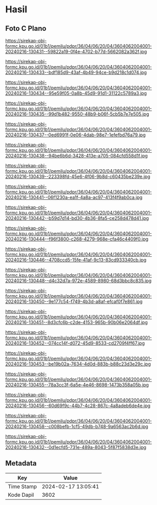 # Hasil

## Foto C Plano

https://sirekap-obj-formc.kpu.go.id/01b1/pemilu/pdpr/36/04/06/20/04/3604062004001-20240216-130431--59822a19-0f4e-4702-b77d-5662082a362f.jpg

https://sirekap-obj-formc.kpu.go.id/01b1/pemilu/pdpr/36/04/06/20/04/3604062004001-20240216-130433--bdf185d9-43af-4b49-94ce-b9d218c1d074.jpg

https://sirekap-obj-formc.kpu.go.id/01b1/pemilu/pdpr/36/04/06/20/04/3604062004001-20240216-130434--95e59f05-0a8b-45d9-91d1-31122c5789a3.jpg

https://sirekap-obj-formc.kpu.go.id/01b1/pemilu/pdpr/36/04/06/20/04/3604062004001-20240216-130435--99d1b482-9550-48b9-b06f-5cb5b7e7e505.jpg

https://sirekap-obj-formc.kpu.go.id/01b1/pemilu/pdpr/36/04/06/20/04/3604062004001-20240216-130437--0ed6991f-0e06-4dab-98e7-1efefbd76a79.jpg

https://sirekap-obj-formc.kpu.go.id/01b1/pemilu/pdpr/36/04/06/20/04/3604062004001-20240216-130438--94be6b6d-3428-413e-a705-084cfd558d1f.jpg

https://sirekap-obj-formc.kpu.go.id/01b1/pemilu/pdpr/36/04/06/20/04/3604062004001-20240216-130439--223398fd-45e6-4f06-9b8d-c60435be239e.jpg

https://sirekap-obj-formc.kpu.go.id/01b1/pemilu/pdpr/36/04/06/20/04/3604062004001-20240216-130441--06f1230a-ea1f-4a8a-ac97-413f4f9ab0ca.jpg

https://sirekap-obj-formc.kpu.go.id/01b1/pemilu/pdpr/36/04/06/20/04/3604062004001-20240216-130442--b59d7d14-bd30-4b36-8fa5-ce258d478d41.jpg

https://sirekap-obj-formc.kpu.go.id/01b1/pemilu/pdpr/36/04/06/20/04/3604062004001-20240216-130444--f96f3800-c268-4279-968e-cfa46c4409f0.jpg

https://sirekap-obj-formc.kpu.go.id/01b1/pemilu/pdpr/36/04/06/20/04/3604062004001-20240216-130446--4708ccd5-15fe-41af-9c13-83cd933340cb.jpg

https://sirekap-obj-formc.kpu.go.id/01b1/pemilu/pdpr/36/04/06/20/04/3604062004001-20240216-130448--d4c32d7a-972e-4589-8980-68d3bbc8c835.jpg

https://sirekap-obj-formc.kpu.go.id/01b1/pemilu/pdpr/36/04/06/20/04/3604062004001-20240216-130450--9e177c54-f749-4b3d-a8af-efcaf0f7e861.jpg

https://sirekap-obj-formc.kpu.go.id/01b1/pemilu/pdpr/36/04/06/20/04/3604062004001-20240216-130451--8d3cfc6b-c2de-4153-965b-90b06e2064df.jpg

https://sirekap-obj-formc.kpu.go.id/01b1/pemilu/pdpr/36/04/06/20/04/3604062004001-20240216-130452--074cc14f-d072-45d9-8533-cd2709f4ff67.jpg

https://sirekap-obj-formc.kpu.go.id/01b1/pemilu/pdpr/36/04/06/20/04/3604062004001-20240216-130453--be19b02a-7634-4d0d-883b-b88c23d3e29c.jpg

https://sirekap-obj-formc.kpu.go.id/01b1/pemilu/pdpr/36/04/06/20/04/3604062004001-20240216-130455--78a3cc3f-6a5e-4e46-8698-1473b358a05b.jpg

https://sirekap-obj-formc.kpu.go.id/01b1/pemilu/pdpr/36/04/06/20/04/3604062004001-20240216-130456--60d69f9c-44b7-4c28-867c-4a8adeb6de4e.jpg

https://sirekap-obj-formc.kpu.go.id/01b1/pemilu/pdpr/36/04/06/20/04/3604062004001-20240216-130458--c008befb-1cf5-49db-b748-9a6563ac2b6d.jpg

https://sirekap-obj-formc.kpu.go.id/01b1/pemilu/pdpr/36/04/06/20/04/3604062004001-20240216-130432--0d1ecfd5-731e-489a-8043-5f87f5838d3e.jpg


## Metadata

| Key        | Value               |
| ---------- | ------------------- |
| Time Stamp | 2024-02-17 13:05:41 |
| Kode Dapil | 3602                |



